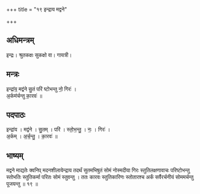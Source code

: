 +++
title = "१९ इन्द्राय मद्वने"

+++
## अधिमन्त्रम्
इन्द्रः। श्रुतकक्षः सुकक्षो वा। गायत्री।

## मन्त्रः
इन्द्रा॑य॒ मद्व॑ने सु॒तं परि॑ ष्टोभन्तु नो॒ गिरः॑ ।  
अ॒र्कम॑र्चन्तु का॒रवः॑ ॥

## पदपाठः
इन्द्रा॑य । मद्व॑ने । सु॒तम् । परि॑ । स्तो॒भ॒न्तु॒ । नः॒ । गिरः॑ ।  
अ॒र्कम् । अ॒र्च॒न्तु॒ । का॒रवः॑ ॥

## भाष्यम्
मद्वने माद्यतेः क्वनिप् मदनशीलायेन्द्राय तदर्थं सुतमभिषुतं सोमं नोस्मदीया गिरः स्तुतिलक्षणावाचः परिष्टोभन्तु स्तोभतिः स्तुतिकर्मा परितः सोमं स्तुवन्तु । ततः कारवः स्तुतिकारिणः स्तोतारश्च अर्कं सर्वैरर्चनीयं सोममर्चन्तु पूजयन्तु ॥ १९ ॥